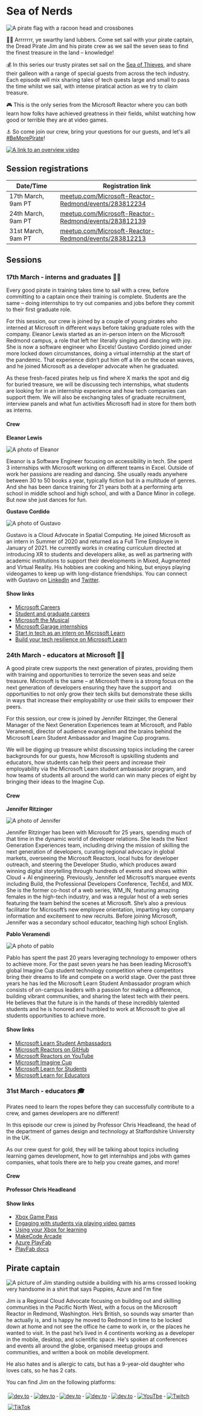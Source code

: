 # Sea of Nerds

![A pirate flag with a racoon head and crossbones](./img/sea-of-nerds.png)

🏴‍☠️ Arrrrrrr, ye swarthy land lubbers. Come set sail with your pirate captain, the Dread Pirate Jim and his pirate crew as we sail the seven seas to find the finest treasure in the land – knowledge!

💰 In this series our trusty pirates set sail on the [Sea of Thieves](https://www.seaofthieves.com), and share their galleon with a range of special guests from across the tech industry. Each episode will mix sharing tales of tech quests large and small to pass the time whilst we sail, with intense piratical action as we try to claim treasure.

🎮 This is the only series from the Microsoft Reactor where you can both learn how folks have achieved greatness in their fields, whilst watching how good or terrible they are at video games.

⚓️ So come join our crew, bring your questions for our guests, and let's all [#BeMorePirate](https://twitter.com/hashtag/BeMorePirate?src=hashtag_click)!

[![A link to an overview video](img/video.png)](https://youtu.be/9n3ptcP146A)

## Session registrations

| Date/Time | Registration link |
| --------- | ----------------- |
| 17th March, 9am PT | [meetup.com/Microsoft-Reactor-Redmond/events/283812234](https://www.meetup.com/Microsoft-Reactor-Redmond/events/283812234) |
| 24th March, 9am PT | [meetup.com/Microsoft-Reactor-Redmond/events/283812139](https://www.meetup.com/Microsoft-Reactor-Redmond/events/283812139) |
| 31st March, 9am PT | [meetup.com/Microsoft-Reactor-Redmond/events/283812213](https://www.meetup.com/Microsoft-Reactor-Redmond/events/283812213) |

## Sessions

### 17th March - interns and graduates 👩‍🎓

Every good pirate in training takes time to sail with a crew, before committing to a captain once their training is complete. Students are the same – doing internships to try out companies and jobs before they commit to their first graduate role.

For this session, our crew is joined by a couple of young pirates who interned at Microsoft in different ways before taking graduate roles with the company. Eleanor Lewis started as an in-person intern on the Microsoft Redmond campus, a role that left her literally singing and dancing with joy. She is now a software engineer who Excels! Gustavo Cordido joined under more locked down circumstances, doing a virtual internship at the start of the pandemic. That experience didn’t put him off a life on the ocean waves, and he joined Microsoft as a developer advocate when he graduated.

As these fresh-faced pirates help us find where X marks the spot and dig for buried treasure, we will be discussing tech internships, what students are looking for in an internship experience and how tech companies can support them. We will also be exchanging tales of graduate recruitment, interview panels and what fun activities Microsoft had in store for them both as interns.

#### Crew

**Eleanor Lewis**

![A photo of Eleanor](./img/eleanor-lewis.jpeg)

Eleanor is a Software Engineer focusing on accessibility in tech. She spent 3 internships with Microsoft working on different teams in Excel. Outside of work her passions are reading and dancing. She usually reads anywhere between 30 to 50 books a year, typically fiction but in a multitude of genres. And she has been dance training for 21 years both at a performing arts school in middle school and high school, and with a Dance Minor in college. But now she just dances for fun.

**Gustavo Cordido**

![A photo of Gustavo](./img/gustavo-cordido.jpg)

Gustavo is a Cloud Advocate in Spatial Computing. He joined Microsoft as an intern in Summer of 2020 and returned as a Full Time Employee in January of 2021. He currently works in creating curriculum directed at introducing XR to students and developers alike, as well as partnering with academic institutions to support their developments in Mixed, Augmented and Virtual Reality. His hobbies are cooking and hiking, but enjoys playing videogames to keep up with long-distance friendships. You can connect with Gustavo on [LinkedIn](https://www.linkedin.com/in/gcordidoa/) and [Twitter](https://twitter.com/gcordidoa).

#### Show links

- [Microsoft Careers](https://careers.microsoft.com/)
- [Student and graduate careers](https://careers.microsoft.com/students/)
- [Microsoft the Musical](https://youtu.be/ZGeWNR8CWnA)
- [Microsoft Garage internships](https://www.microsoftnewengland.com/garage/)
- [Start in tech as an intern on Microsoft Learn](https://aka.ms/TechAsAnIntern)
- [Build your tech resilience on Microsoft Learn](https://aka.ms/BuildTechResilience)

### 24th March - educators at Microsoft 👩‍🏫

A good pirate crew supports the next generation of pirates, providing them with training and opportunities to terrorize the seven seas and seize treasure. Microsoft is the same – at Microsoft there is a strong focus on the next generation of developers ensuring they have the support and opportunities to not only grow their tech skills but demonstrate these skills in ways that increase their employability or use their skills to empower their peers.

For this session, our crew is joined by Jennifer Ritzinger, the General Manager of the Next Generation Experiences team at Microsoft, and Pablo Veramendi, director of audience evangelism and the brains behind the Microsoft Learn Student Ambassador and Imagine Cup programs.

We will be digging up treasure whilst discussing topics including the career backgrounds for our guests, how Microsoft is upskilling students and educators, how students can help their peers and increase their employability via the Microsoft Learn student ambassador program, and how teams of students all around the world can win many pieces of eight by bringing their ideas to the Imagine Cup.

#### Crew

**Jennifer Ritzinger**

![A photo of Jennifer](img/jritz.jpg)

Jennifer Ritzinger has been with Microsoft for 25 years, spending much of that time in the dynamic world of developer relations. She leads the Next Generation Experiences team, including driving the mission of skilling the next generation of developers, curating regional advocacy in global markets, overseeing the Microsoft Reactors, local hubs for developer outreach, and steering the Developer Studio, which produces award winning digital storytelling through hundreds of events and shows within Cloud + AI engineering. Previously, Jennifer led Microsoft’s marquee events including Build, the Professional Developers Conference, TechEd, and MIX.  She is the former co-host of a web series, WM_IN, featuring amazing females in the high-tech industry, and was a regular host of a web series featuring the team behind the scenes at Microsoft. She’s also a previous facilitator for Microsoft’s new employee orientation, imparting key company information and excitement to new recruits. Before joining Microsoft, Jennifer was a secondary school educator, teaching high school English.

**Pablo Veramendi**

![A photo of pablo](img/pablo-veramendi.jpg)

Pablo has spent the past 20 years leveraging technology to empower others to achieve more. For the past seven years he has been leading Microsoft’s global Imagine Cup student technology competition where competitors bring their dreams to life and compete on a world stage. Over the past three years he has led the Microsoft Learn Student Ambassador program which consists of on-campus leaders with a passion for making a difference, building vibrant communities, and sharing the latest tech with their peers. He believes that the future is in the hands of these incredibly talented students and he is honored and humbled to work at Microsoft to give all students opportunities to achieve more. 

#### Show links

- [Microsoft Learn Student Ambassadors](https://studentambassadors.microsoft.com)
- [Microsoft Reactors on GitHub](https://github.com/microsoft/Reactors)
- [Microsoft Reactors on YouTube](https://aka.ms/ReactorYouTube)
- [Microsoft Imagine Cup](https://imaginecup.microsoft.com/)
- [Microsoft Learn for Students](https://aka.ms/MSLearnforStudent)
- [Microsoft Learn for Educators](https://aka.ms/MSLearnEducators)

### 31st March - educators 🎓

Pirates need to learn the ropes before they can successfully contribute to a crew, and games developers are no different!

In this episode our crew is joined by Professor Chris Headleand, the head of the department of games design and technology at Staffordshire University in the UK.

As our crew quest for gold, they will be talking about topics including learning games development, how to get internships and jobs with games companies, what tools there are to help you create games, and more!

#### Crew

**Professor Chris Headleand**

#### Show links

- [Xbox Game Pass](https://www.xbox.com/xbox-game-pass)
- [Engaging with students via playing video games](https://aka.ms/EngagingViaVideoGames)
- [Using your Xbox for learning](https://aka.ms/XboxforLearning)
- [MakeCode Arcade](https://arcade.makecode.com)
- [Azure PlayFab](https://aka.ms/PlayFabMSAzure)
- [PlayFab docs](https://aka.ms/PlayFabAzureDoc)

## Pirate captain

![A picture of Jim standing outside a building with his arms crossed looking very handsome in a shirt that says Puppies, Azure and I'm fine](https://github.com/jimbobbennett/jimbobbennett/raw/main/images/Headshot1-tiny-square.png)

Jim is a Regional Cloud Advocate focusing on building out and skilling communities in the Pacific North West, with a focus on the Microsoft Reactor in Redmond, Washington. He’s British, so sounds way smarter than he actually is, and is happy he moved to Redmond in time to be locked down at home and not see the office he came to work in, or the places he wanted to visit. In the past he’s lived in 4 continents working as a developer in the mobile, desktop, and scientific space. He's spoken at conferences and events all around the globe, organised meetup groups and communities, and written a book on mobile development.

He also hates and is allergic to cats, but has a 9-year-old daughter who loves cats, so he has 2 cats.

You can find Jim on the following platforms:

<a href="https://jimbobbennett.io">
  <img src="https://raw.githubusercontent.com/jimbobbennett/ColoredBadges/main/svg/jim/blog.svg" alt="dev.to" style="vertical-align:top; margin:6px 4px">
</a>
<a href="https://twitter.com/jimbobbennett">
  <img src="https://raw.githubusercontent.com/jimbobbennett/ColoredBadges/main/svg/social/twitter.svg" alt="dev.to" style="vertical-align:top; margin:6px 4px">
</a>
<a href="https://instagram.com/jimbobbennett">
  <img src="https://raw.githubusercontent.com/jimbobbennett/ColoredBadges/main/svg/social/instagram.svg" alt="dev.to" style="vertical-align:top; margin:6px 4px">
</a>
<a href="https://linkedin.com/in/jimbobbennett">
  <img src="https://raw.githubusercontent.com/jimbobbennett/ColoredBadges/main/svg/social/linkedin.svg" alt="dev.to" style="vertical-align:top; margin:6px 4px">
</a>
<a href="https://dev.to/jimbobbennett">
  <img src="https://raw.githubusercontent.com/jimbobbennett/ColoredBadges/main/svg/blogs/devto.svg" alt="dev.to" style="vertical-align:top; margin:6px 4px">
</a>
<a href="https://aka.ms/jim/youtube">
  <img src="https://raw.githubusercontent.com/jimbobbennett/ColoredBadges/main/svg/streaming/youtube.svg" alt="YouTbe" style="vertical-align:top; margin:6px 4px">
</a>
<a href="https://twitch.com/jimbobbennett">
  <img src="https://raw.githubusercontent.com/jimbobbennett/ColoredBadges/main/svg/streaming/twitch.svg" alt="Twitch" style="vertical-align:top; margin:6px 4px">
</a>
<a href="https://www.tiktok.com/@jimbobbennett">
  <img src="https://raw.githubusercontent.com/jimbobbennett/ColoredBadges/main/svg/social/tiktok.svg" alt="TikTok" style="vertical-align:top; margin:6px 4px">
</a>